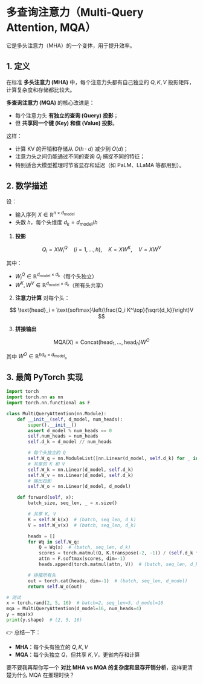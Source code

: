 # 多查询注意力（Multi-Query Attention, MQA）

它是多头注意力（MHA）的一个变体，用于提升效率。  



## 1. 定义

在标准 **多头注意力 (MHA)** 中，每个注意力头都有自己独立的 $Q, K, V$ 投影矩阵，计算复杂度和存储都比较大。

**多查询注意力 (MQA)** 的核心改进是：

* 每个注意力头 **有独立的查询 (Query) 投影**；
* 但 **共享同一个键 (Key) 和值 (Value) 投影**。

这样：

* 计算 KV 的开销和存储从 $O(h \cdot d)$ 减少到 $O(d)$；
* 注意力头之间仍能通过不同的查询 $Q_i$ 捕捉不同的特征；
* 特别适合大模型推理时节省显存和延迟（如 PaLM、LLaMA 等都用到）。



## 2. 数学描述

设：

* 输入序列 $X \in \mathbb{R}^{n \times d_{\text{model}}}$
* 头数 $h$，每个头维度 $d_k = d_{\text{model}} / h$

1. **投影**

$$
Q_i = X W_i^Q \quad (i=1,\dots,h), \quad K = X W^K, \quad V = X W^V
$$

其中：

* $W_i^Q \in \mathbb{R}^{d_{\text{model}} \times d_k}$（每个头独立）
* $W^K, W^V \in \mathbb{R}^{d_{\text{model}} \times d_k}$（所有头共享）

2. **注意力计算**
   对每个头：

$$
\text{head}_i = \text{softmax}\left(\frac{Q_i K^\top}{\sqrt{d_k}}\right)V
$$

3. **拼接输出**

$$
\text{MQA}(X) = \text{Concat}(\text{head}_1,\dots,\text{head}_h) W^O
$$

其中 $W^O \in \mathbb{R}^{hd_k \times d_{\text{model}}}$。



## 3. 最简 PyTorch 实现

```python
import torch
import torch.nn as nn
import torch.nn.functional as F

class MultiQueryAttention(nn.Module):
    def __init__(self, d_model, num_heads):
        super().__init__()
        assert d_model % num_heads == 0
        self.num_heads = num_heads
        self.d_k = d_model // num_heads

        # 每个头独立的 Q
        self.W_q = nn.ModuleList([nn.Linear(d_model, self.d_k) for _ in range(num_heads)])
        # 共享的 K 和 V
        self.W_k = nn.Linear(d_model, self.d_k)
        self.W_v = nn.Linear(d_model, self.d_k)
        # 输出投影
        self.W_o = nn.Linear(d_model, d_model)

    def forward(self, x):
        batch_size, seq_len, _ = x.size()

        # 共享 K, V
        K = self.W_k(x)  # (batch, seq_len, d_k)
        V = self.W_v(x)  # (batch, seq_len, d_k)

        heads = []
        for Wq in self.W_q:
            Q = Wq(x)  # (batch, seq_len, d_k)
            scores = torch.matmul(Q, K.transpose(-2, -1)) / (self.d_k ** 0.5)
            attn = F.softmax(scores, dim=-1)
            heads.append(torch.matmul(attn, V))  # (batch, seq_len, d_k)

        # 拼接所有头
        out = torch.cat(heads, dim=-1)  # (batch, seq_len, d_model)
        return self.W_o(out)

# 测试
x = torch.rand(2, 5, 16)  # batch=2, seq_len=5, d_model=16
mqa = MultiQueryAttention(d_model=16, num_heads=4)
y = mqa(x)
print(y.shape)  # (2, 5, 16)
```



👉 总结一下：

* **MHA**：每个头有独立的 $Q,K,V$
* **MQA**：每个头独立 $Q$，但共享 $K,V$，更省内存和计算



要不要我再帮你写一个 **对比 MHA vs MQA 的复杂度和显存开销分析**，这样更清楚为什么 MQA 在推理时快？

